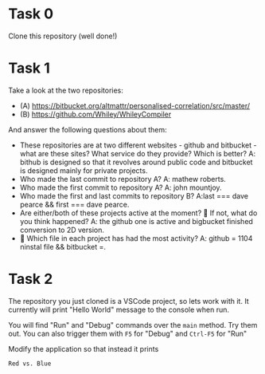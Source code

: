 # Task 0

Clone this repository (well done!)

# Task 1

Take a look at the two repositories:

  * (A) https://bitbucket.org/altmattr/personalised-correlation/src/master/
  * (B) https://github.com/Whiley/WhileyCompiler

And answer the following questions about them:

  * These repositories are at two different websites - github and bitbucket - what are these sites?  What service do they provide? Which is better?
  A: bithub is designed so that it revolves around public code and bitbucket is designed mainly for private projects.
  * Who made the last commit to repository A?
  A: mathew roberts. 
  * Who made the first commit to repository A?
  A: john mountjoy.
  * Who made the first and last commits to repository B?
  A:last === dave pearce && first === dave pearce.
  * Are either/both of these projects active at the moment? 🤔 If not, what do you think happened?
  A: the github one is active and bigbucket finished conversion to 2D version.
  * 🤔 Which file in each project has had the most activity?
  A: github = 1104 ninstal file && bitbucket =.

# Task 2

The repository you just cloned is a VSCode project, so lets work with it.  It currently will print "Hello World" message to the console when run.

You will find "Run" and "Debug" commands over the `main` method.  Try them out.  You can also trigger them with `F5` for "Debug" and `Ctrl-F5` for "Run"

Modify the application so that instead it prints

~~~~~
Red vs. Blue
~~~~~


